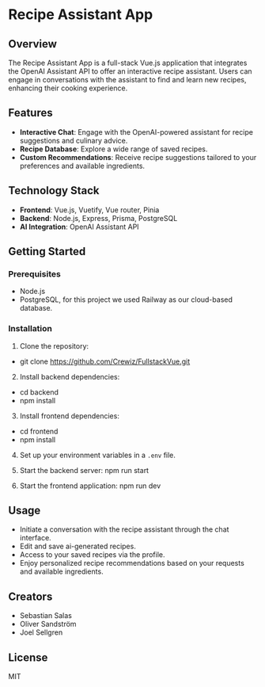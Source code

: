
# Recipe Assistant App

## Overview
The Recipe Assistant App is a full-stack Vue.js application that integrates the OpenAI Assistant API to offer an interactive recipe assistant. Users can engage in conversations with the assistant to find and learn new recipes, enhancing their cooking experience.

## Features
- **Interactive Chat**: Engage with the OpenAI-powered assistant for recipe suggestions and culinary advice.
- **Recipe Database**: Explore a wide range of saved recipes.
- **Custom Recommendations**: Receive recipe suggestions tailored to your preferences and available ingredients.

## Technology Stack
- **Frontend**: Vue.js, Vuetify, Vue router, Pinia
- **Backend**: Node.js, Express, Prisma, PostgreSQL
- **AI Integration**: OpenAI Assistant API

## Getting Started

### Prerequisites
- Node.js
- PostgreSQL, for this project we used Railway as our cloud-based database.

### Installation
1. Clone the repository:
- git clone https://github.com/Crewiz/FullstackVue.git

2. Install backend dependencies:
- cd backend
- npm install

3. Install frontend dependencies:
- cd frontend
- npm install

4. Set up your environment variables in a `.env` file.

5. Start the backend server:
npm run start

6. Start the frontend application:
npm run dev



## Usage
- Initiate a conversation with the recipe assistant through the chat interface.
- Edit and save ai-generated recipes.
- Access to your saved recipes via the profile.
- Enjoy personalized recipe recommendations based on your requests and available ingredients.

## Creators
- Sebastian Salas
- Oliver Sandström
- Joel Sellgren

## License
MIT